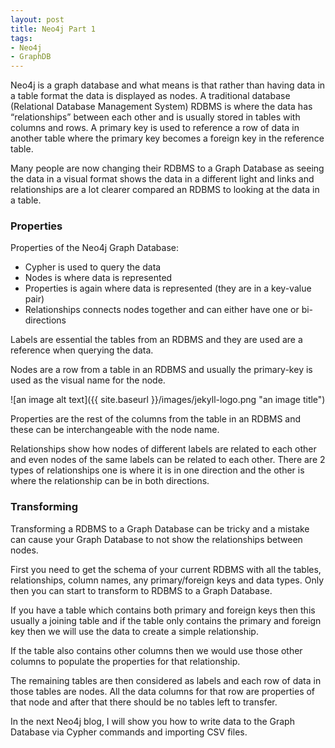 ```yaml
---
layout: post
title: Neo4j Part 1
tags:
- Neo4j
- GraphDB
---
```



Neo4j is a graph database and what means is that rather than having data in a table format the data is displayed as nodes. A traditional database (Relational Database Management System) RDBMS is where the data has “relationships” between each other and is usually stored in tables with columns and rows. A primary key is used to reference a row of data in another table where the primary key becomes a foreign key in the reference table.  

Many people are now changing their RDBMS to a Graph Database as seeing the data in a visual format shows the data in a different light and links and relationships are a lot clearer compared an RDBMS to looking at the data in a table.
    
    
### Properties ###

Properties of the Neo4j Graph Database:

+ Cypher is used to query the data
+ Nodes is where data is represented 
+ Properties is again where data is represented (they are in a key-value pair)
+ Relationships connects nodes together and can either have one or bi-directions


Labels are essential the tables from an RDBMS and they are used are a reference when querying the data.

Nodes are a row from a table in an RDBMS and usually the primary-key is used as the visual name for the node. 

![an image alt text]({{ site.baseurl }}/images/jekyll-logo.png "an image title")

Properties are the rest of the columns from the table in an RDBMS and these can be interchangeable with the node name.

Relationships show how nodes of different labels are related to each other and even nodes of the same labels can be related to each other. There are 2 types of relationships one is where it is in one direction and the other is where the relationship can be in both directions. 
   
   
### Transforming ###

Transforming a RDBMS to a Graph Database can be tricky and a mistake can cause your Graph Database to not show the relationships between nodes.

First you need to get the schema of your current RDBMS with all the tables, relationships, column names, any primary/foreign keys and data types. Only then you can start to transform to RDBMS to a Graph Database.

If you have a table which contains both primary and foreign keys then this usually a joining table and if the table only contains the primary and foreign key then we will use the data to create a simple relationship.

If the table also contains other columns then we would use those other columns to populate the properties for that relationship.

The remaining tables are then considered as labels and each row of data in those tables are nodes. All the data columns for that row are properties of that node and after that there should be no tables left to transfer. 
    
    
In the next Neo4j blog, I will show you how to write data to the Graph Database via Cypher commands and importing CSV files. 
